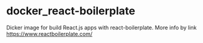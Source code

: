 # docker_react-boilerplate
Dicker image for build React.js apps with react-boilerplate. More info by link https://www.reactboilerplate.com/
